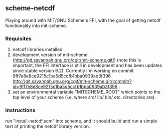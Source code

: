 ## scheme-netcdf ##

Playing around with MIT/GNU Scheme's FFI, with the goal of getting netcdf functionality into mit-scheme.

### Requisites ###

1. netcdf libraries installed
2. development version of mit-scheme (http://git.savannah.gnu.org/cgit/mit-scheme.git/) (note this is important, the FFI interface is still in development and has been updates since stable version 9.2). Currently I'm working on commit 9ff7e8e8ce9215c1ba5d5ccfb1bba0939ab3f396 http://git.savannah.gnu.org/cgit/mit-scheme.git/commit/?id=9ff7e8e8ce9215c1ba5d5ccfb1bba0939ab3f396 .
3. set an environmental variable "MITSCHEME_ROOT" which points to the top level of your scheme (i.e. where src/ lib/ bin/ etc. directories are).

### Instructions ###

run  "install-netcdf.scm" into scheme, and it should build and run a simple test of printing the netcdf library version.


